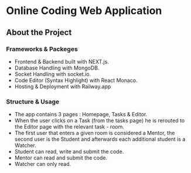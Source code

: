 # Online Coding Web Application
## About the Project
### Frameworks & Packeges
- Frontend & Backend built with NEXT.js.
- Database Handling with MongoDB.
- Socket Handling with socket.io.
- Code Editor (Syntax Highlight) with React Monaco.
- Hosting & Deployment with Railway.app


### Structure & Usage
- The app contains 3 pages : Homepage, Tasks & Editor.
- When the user clicks on a Task (from the tasks page) he is rerouted to the Editor page with the relevant task - room.
- The first user that enters a given room is considered a Mentor, the second user is the Student and afterwards each additional student is a Watcher.
- Student can read, write and submit the code.
- Mentor can read and submit the code.
- Watcher can only read.
